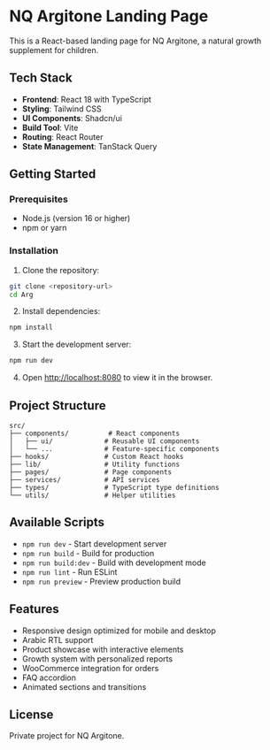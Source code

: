 # NQ Argitone Landing Page

This is a React-based landing page for NQ Argitone, a natural growth supplement for children.

## Tech Stack

- **Frontend**: React 18 with TypeScript
- **Styling**: Tailwind CSS
- **UI Components**: Shadcn/ui
- **Build Tool**: Vite
- **Routing**: React Router
- **State Management**: TanStack Query

## Getting Started

### Prerequisites

- Node.js (version 16 or higher)
- npm or yarn

### Installation

1. Clone the repository:
```bash
git clone <repository-url>
cd Arg
```

2. Install dependencies:
```bash
npm install
```

3. Start the development server:
```bash
npm run dev
```

4. Open [http://localhost:8080](http://localhost:8080) to view it in the browser.

## Project Structure

```
src/
├── components/          # React components
│   ├── ui/             # Reusable UI components
│   └── ...             # Feature-specific components
├── hooks/              # Custom React hooks
├── lib/                # Utility functions
├── pages/              # Page components
├── services/           # API services
├── types/              # TypeScript type definitions
└── utils/              # Helper utilities
```

## Available Scripts

- `npm run dev` - Start development server
- `npm run build` - Build for production
- `npm run build:dev` - Build with development mode
- `npm run lint` - Run ESLint
- `npm run preview` - Preview production build

## Features

- Responsive design optimized for mobile and desktop
- Arabic RTL support
- Product showcase with interactive elements
- Growth system with personalized reports
- WooCommerce integration for orders
- FAQ accordion
- Animated sections and transitions

## License

Private project for NQ Argitone.
